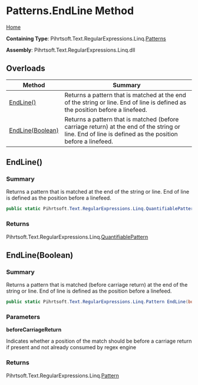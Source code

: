 # Patterns\.EndLine Method

[Home](../../../../../../README.md)

**Containing Type**: Pihrtsoft\.Text\.RegularExpressions\.Linq\.[Patterns](../README.md)

**Assembly**: Pihrtsoft\.Text\.RegularExpressions\.Linq\.dll

## Overloads

| Method | Summary |
| ------ | ------- |
| [EndLine()](#Pihrtsoft_Text_RegularExpressions_Linq_Patterns_EndLine) | Returns a pattern that is matched at the end of the string or line\. End of line is defined as the position before a linefeed\. |
| [EndLine(Boolean)](#Pihrtsoft_Text_RegularExpressions_Linq_Patterns_EndLine_System_Boolean_) | Returns a pattern that is matched \(before carriage return\) at the end of the string or line\. End of line is defined as the position before a linefeed\. |

## EndLine\(\) <a name="Pihrtsoft_Text_RegularExpressions_Linq_Patterns_EndLine"></a>

### Summary

Returns a pattern that is matched at the end of the string or line\. End of line is defined as the position before a linefeed\.

```csharp
public static Pihrtsoft.Text.RegularExpressions.Linq.QuantifiablePattern EndLine()
```

### Returns

Pihrtsoft\.Text\.RegularExpressions\.Linq\.[QuantifiablePattern](../../QuantifiablePattern/README.md)

## EndLine\(Boolean\) <a name="Pihrtsoft_Text_RegularExpressions_Linq_Patterns_EndLine_System_Boolean_"></a>

### Summary

Returns a pattern that is matched \(before carriage return\) at the end of the string or line\. End of line is defined as the position before a linefeed\.

```csharp
public static Pihrtsoft.Text.RegularExpressions.Linq.Pattern EndLine(bool beforeCarriageReturn)
```

### Parameters

**beforeCarriageReturn**

Indicates whether a position of the match should be before a carriage return if present and not already consumed by regex engine

### Returns

Pihrtsoft\.Text\.RegularExpressions\.Linq\.[Pattern](../../Pattern/README.md)

